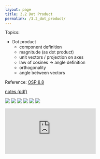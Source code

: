 ```yaml
---
layout: page
title: 3.2 Dot Product
permalink: /3.2_dot_product/
---
```


Topics: 

- Dot product
    - component definition
    - magnitude (as dot product)
    - unit vectors / projection on axes
    - law of cosines -> angle definition
    - orthogonality
    - angle between vectors

Reference: 
[OSP 8.8](https://openstax.org/books/precalculus/pages/8-8-vectors)


[notes (pdf)](PCHA_3.2_DotProduct.pdf)

![](0.png)
![](1.png)
![](2.png)
![](3.png)
![](4.png)
![](5.png)

<iframe class="video" src="https://www.youtube.com/embed/6ogD19cF7qU" title="YouTube video player" frameborder="0" allow="accelerometer; autoplay; clipboard-write; encrypted-media; gyroscope; picture-in-picture" allowfullscreen></iframe>


